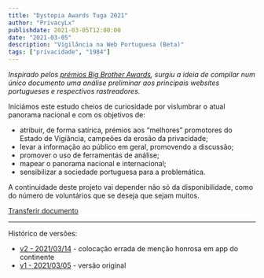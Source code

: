 ```yaml
---
title: "Dystopia Awards Tuga 2021"
author: "PrivacyLx"
publishdate: 2021-03-05T12:00:00
date: "2021-03-05"
description: "Vigilância na Web Portuguesa (Beta)"
tags: ["privacidade", "1984"]
---
```


*Inspirado pelos [prémios Big Brother Awards](https://pt.wikipedia.org/wiki/Big_Brother_Awards), surgiu a ideia de compilar 
num único documento uma análise preliminar aos principais websites 
portugueses e respectivos rastreadores.*

Iniciámos este estudo cheios de curiosidade por vislumbrar o atual panorama nacional e  com os objetivos de: 
- atribuir, de forma satírica, prémios aos “melhores” promotores do Estado de Vigiância, campeões da erosão da privacidade;
- levar a informação ao público em geral, promovendo a discussão;
- promover o uso de ferramentas de análise;
- mapear o panorama nacional e internacional;
- sensibilizar a sociedade portuguesa para a problemática.

A continuidade deste projeto vai depender não só da disponibilidade, como do número de voluntários que se deseja que sejam muitos. 

<a class="btn btn-dark btn-lg" href="/documents/dystopia2021_v2.pdf" role="button">Transferir documento</a>


----

Histórico de versões:

* [v2 - 2021/03/14](/documents/dystopia2021_v2.pdf) - colocação errada de menção honrosa em app do continente
* [v1 - 2021/03/05](/documents/Analise.Vigilancia.PT.pdf) - versão original


